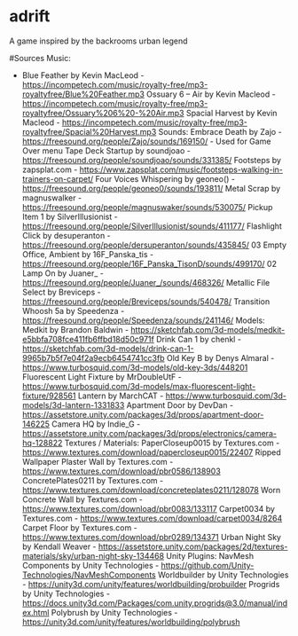 # adrift
A game inspired by the backrooms urban legend

#Sources
Music:
- Blue Feather by Kevin MacLeod - https://incompetech.com/music/royalty-free/mp3-royaltyfree/Blue%20Feather.mp3
Ossuary 6 – Air by Kevin Macleod - https://incompetech.com/music/royalty-free/mp3-royaltyfree/Ossuary%206%20-%20Air.mp3
Spacial Harvest by Kevin Macleod - https://incompetech.com/music/royalty-free/mp3-royaltyfree/Spacial%20Harvest.mp3
Sounds:
Embrace Death by Zajo - https://freesound.org/people/Zajo/sounds/169150/ - Used for Game Over menu
Tape Deck Startup by soundjoao - https://freesound.org/people/soundjoao/sounds/331385/
Footsteps by zapsplat.com - https://www.zapsplat.com/music/footsteps-walking-in-trainers-on-carpet/
Four Voices Whispering by geoneo() - https://freesound.org/people/geoneo0/sounds/193811/
Metal Scrap by magnuswalker - https://freesound.org/people/magnuswaker/sounds/530075/
Pickup Item 1 by SilverIllusionist - https://freesound.org/people/SilverIllusionist/sounds/411177/
Flashlight Click by desuperanton - https://freesound.org/people/dersuperanton/sounds/435845/
03 Empty Office, Ambient by 16F_Panska_tis - https://freesound.org/people/16F_Panska_TisonD/sounds/499170/
02 Lamp On by Juaner_ - https://freesound.org/people/Juaner_/sounds/468326/
Metallic File Select by Breviceps - https://freesound.org/people/Breviceps/sounds/540478/
Transition Whoosh 5a by Speedenza - https://freesound.org/people/Speedenza/sounds/241146/
Models:
Medkit by Brandon Baldwin - https://sketchfab.com/3d-models/medkit-e5bbfa708fce411fb6ffbd18d50c971f
Drink Can 1 by chenkl - https://sketchfab.com/3d-models/drink-can-1-9965b7b5f7e04f2a9ecb6454741cc3fb
Old Key B by Denys Almaral - https://www.turbosquid.com/3d-models/old-key-3ds/448201
Fluorescent Light Fixture by MrDoubleUtF - https://www.turbosquid.com/3d-models/max-fluorescent-light-fixture/928561
Lantern by MarchCAT - https://www.turbosquid.com/3d-models/3d-lantern-1331833
Apartment Door by DevDan - https://assetstore.unity.com/packages/3d/props/apartment-door-146225
Camera HQ by Indie_G - https://assetstore.unity.com/packages/3d/props/electronics/camera-hq-128822
Textures / Materials:
PaperCloseup0015 by Textures.com - https://www.textures.com/download/papercloseup0015/22407
Ripped Wallpaper Plaster Wall by Textures.com - https://www.textures.com/download/pbr0586/138903
ConcretePlates0211 by Textures.com - https://www.textures.com/download/concreteplates0211/128078
Worn Concrete Wall by Textures.com - https://www.textures.com/download/pbr0083/133117
Carpet0034 by Textures.com - https://www.textures.com/download/carpet0034/8264
Carpet Floor by Textures.com - https://www.textures.com/download/pbr0289/134371
Urban Night Sky by Kendall Weaver - https://assetstore.unity.com/packages/2d/textures-materials/sky/urban-night-sky-134468
Unity Plugins:
NavMesh Components by Unity Technologies - https://github.com/Unity-Technologies/NavMeshComponents
Worldbuilder by Unity Technologies - https://unity3d.com/unity/features/worldbuilding/probuilder
Progrids by Unity Technologies - https://docs.unity3d.com/Packages/com.unity.progrids@3.0/manual/index.html
Polybrush by Unity Technologies - https://unity3d.com/unity/features/worldbuilding/polybrush
